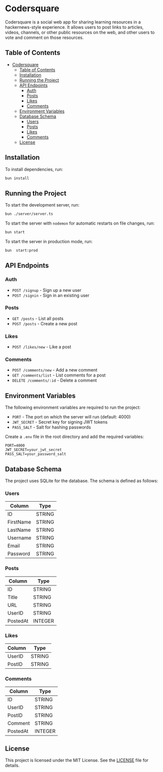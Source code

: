 # Codersquare

Codersquare is a social web app for sharing learning resources in a hackernews-style experience. It allows users to post links to articles, videos, channels, or other public resources on the web, and other users to vote and comment on those resources.

## Table of Contents

- [Codersquare](#codersquare)
  - [Table of Contents](#table-of-contents)
  - [Installation](#installation)
  - [Running the Project](#running-the-project)
  - [API Endpoints](#api-endpoints)
    - [Auth](#auth)
    - [Posts](#posts)
    - [Likes](#likes)
    - [Comments](#comments)
  - [Environment Variables](#environment-variables)
  - [Database Schema](#database-schema)
    - [Users](#users)
    - [Posts](#posts-1)
    - [Likes](#likes-1)
    - [Comments](#comments-1)
  - [License](#license)

## Installation

To install dependencies, run:

```bash
bun install
```

## Running the Project

To start the development server, run:

```bash
bun ./server/server.ts
```

To start the server with `nodemon` for automatic restarts on file changes, run:

```bash
bun start
```

To start the server in production mode, run:

```bash
bun  start:prod
```

## API Endpoints

### Auth

- `POST /signup` - Sign up a new user
- `POST /signin` - Sign in an existing user

### Posts

- `GET /posts` - List all posts
- `POST /posts` - Create a new post

### Likes

- `POST /likes/new` - Like a post

### Comments

- `POST /comments/new` - Add a new comment
- `GET /comments/list` - List comments for a post
- `DELETE /comments/:id` - Delete a comment

## Environment Variables

The following environment variables are required to run the project:

- `PORT` - The port on which the server will run (default: 4000)
- `JWT_SECRET` - Secret key for signing JWT tokens
- `PASS_SALT` - Salt for hashing passwords

Create a `.env` file in the root directory and add the required variables:

```env
PORT=4000
JWT_SECRET=your_jwt_secret
PASS_SALT=your_password_salt
```

## Database Schema

The project uses SQLite for the database. The schema is defined as follows:

### Users

| Column    | Type   |
|-----------|--------|
| ID        | STRING |
| FirstName | STRING |
| LastName  | STRING |
| Username  | STRING |
| Email     | STRING |
| Password  | STRING |

### Posts

| Column   | Type   |
|----------|--------|
| ID       | STRING |
| Title    | STRING |
| URL      | STRING |
| UserID   | STRING |
| PostedAt | INTEGER|

### Likes

| Column | Type   |
|--------|--------|
| UserID | STRING |
| PostID | STRING |

### Comments

| Column   | Type   |
|----------|--------|
| ID       | STRING |
| UserID   | STRING |
| PostID   | STRING |
| Comment  | STRING |
| PostedAt | INTEGER|

## License

This project is licensed under the MIT License. See the [LICENSE](LICENSE) file for details.
